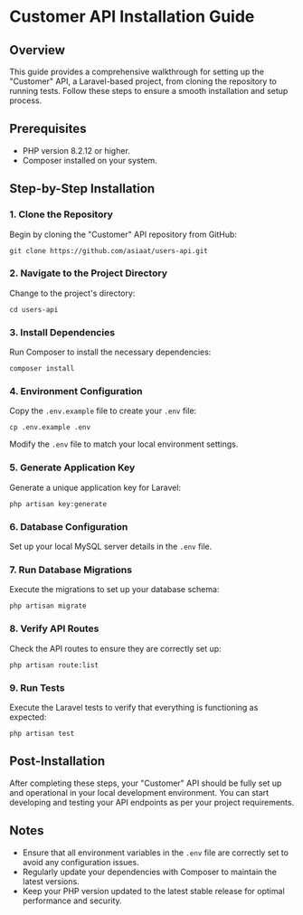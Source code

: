 
# Customer API Installation Guide

## Overview
This guide provides a comprehensive walkthrough for setting up the "Customer" API, a Laravel-based project, from cloning the repository to running tests. Follow these steps to ensure a smooth installation and setup process.

## Prerequisites
- PHP version 8.2.12 or higher.
- Composer installed on your system.

## Step-by-Step Installation

### 1. Clone the Repository
Begin by cloning the "Customer" API repository from GitHub:
```
git clone https://github.com/asiaat/users-api.git
```

### 2. Navigate to the Project Directory
Change to the project's directory:
```
cd users-api
```

### 3. Install Dependencies
Run Composer to install the necessary dependencies:
```
composer install
```

### 4. Environment Configuration
Copy the `.env.example` file to create your `.env` file:
```
cp .env.example .env
```
Modify the `.env` file to match your local environment settings.

### 5. Generate Application Key
Generate a unique application key for Laravel:
```
php artisan key:generate
```

### 6. Database Configuration
Set up your local MySQL server details in the `.env` file.

### 7. Run Database Migrations
Execute the migrations to set up your database schema:
```
php artisan migrate
```

### 8. Verify API Routes
Check the API routes to ensure they are correctly set up:
```
php artisan route:list
```

### 9. Run Tests
Execute the Laravel tests to verify that everything is functioning as expected:
```
php artisan test
```

## Post-Installation
After completing these steps, your "Customer" API should be fully set up and operational in your local development environment. You can start developing and testing your API endpoints as per your project requirements.

## Notes
- Ensure that all environment variables in the `.env` file are correctly set to avoid any configuration issues.
- Regularly update your dependencies with Composer to maintain the latest versions.
- Keep your PHP version updated to the latest stable release for optimal performance and security.

